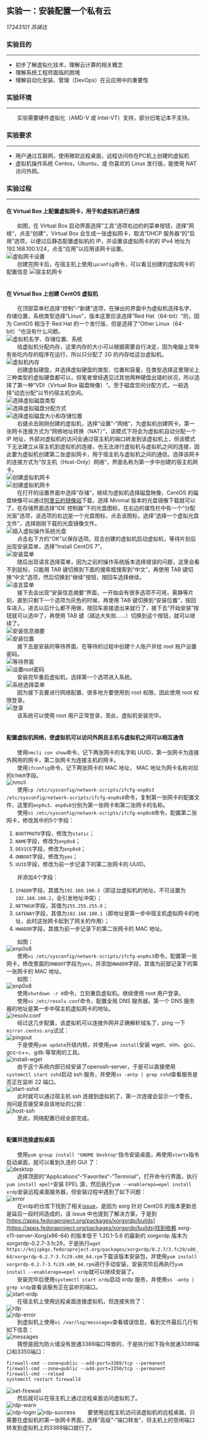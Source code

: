 ## 实验一：安装配置一个私有云
*17343101 苏祺达*
<br />

### 实验目的
---
* 初步了解虚拟化技术，理解云计算的相关概念
* 理解系统工程师面临的困境
* 理解自动化安装、管理（DevOps）在云应用中的重要性

### 实验环境
---
&emsp;&emsp;实验需要硬件虚拟化（AMD-V 或 Intel-VT）支持，部分旧笔记本不支持。

### 实验要求
---
* 用户通过互联网，使用微软远程桌面，远程访问你在PC机上创建的虚拟机
* 虚拟机操作系统 Centos，Ubuntu，或 你喜欢的 Linux 发行版，能使用 NAT 访问外网。

### 实验过程
---
#### 在 Virtual Box 上配置虚拟网卡，用于和虚拟机进行通信  
&emsp;&emsp;如图，在 Virtual Box 启动界面选择”工具“选项右边的的菜单按钮，选择”网络“，点击“创建“，Virtual Box 会生成一张虚拟网卡，取消“DHCP 服务器“的“启用”选项，以便过后静态配置虚拟机的 IP，并设置该虚拟网卡的的 IPv4 地址为 192.168.100.1/24，点击“应用”以应用该网卡设置。  
![虚拟网卡设置](./assets/imgs/1.png)  
&emsp;&emsp;创建完网卡后，在宿主机上使用`ipconfig`命令，可以看见创建的虚拟网卡的配置信息
![宿主机网卡](./assets/imgs/2.png)  
<br />

#### 在 Virtual Box 上创建 CentOS 虚拟机  
&emsp;&emsp;在顶部菜单栏选择“控制”-“新建”选项，在弹出的界面中为虚拟机选择名字、存储位置，系统类型选择“Linux”，版本这里应该选择“Red Hat（64-bit）“的，因为 CentOS 相当于 Red Hat 的一个发行版，但是选择了“Other Linux（64-bit）“也没有什么问题。  
![虚拟机名字、存储位置、系统](./assets/imgs/3.png)  
&emsp;&emsp;给虚拟机分配内存，这里内存的大小可以根据需要自行决定，因为电脑上常年有些吃内存的程序在运行，所以只分配了 2G 的内存给这台虚拟机。  
![虚拟机内存](./assets/imgs/4.png)  
&emsp;&emsp;创建虚拟硬盘，并选择虚拟硬盘的类型、位置和容量，在类型选择这里理论上三种类型的虚拟硬盘都可以，但笔者曾经遇见过其他两种硬盘出错的状况，所以选择了第一种“VDI（Virtual Box 磁盘映像）“。至于磁盘空间分配方式，一般选择“动态分配”以节约宿主机空间。  
![选择虚拟磁盘类型](./assets/imgs/5.png)  
![选择虚拟磁盘分配方式](./assets/imgs/6.png)  
![选择虚拟磁盘大小和存储位置](./assets/imgs/7.png)  
&emsp;&emsp;右键点击刚刚创建的虚拟机，选择“设置”-“网络”，为虚拟机创建网卡。第一张网卡连接方式为“网络地址转换（NAT）”，该模式下将会为虚拟机自动分配一个 IP 地址，外部对虚拟机的访问会通过宿主机的端口转发到该虚拟机上，但该模式下无法建立从宿主机到虚拟机的连接，也无法进行虚拟机与虚拟机之间的连接，因此要为虚拟机创建第二张虚拟网卡，用于宿主机与虚拟机之间的通信。选择该网卡的连接方式为”仅主机（Host-Only）网络“，界面名称为第一步中创建的宿主机网卡。  
![创建虚拟机网卡](./assets/imgs/8.png)  
![创建虚拟机网卡](./assets/imgs/9.png)  
&emsp;&emsp;在打开的设置界面中选择“存储”，继续为虚拟机选择磁盘映像，CentOS 的磁盘映像可以通过[阿里云的镜像站](http://mirrors.aliyun.com/centos/7.6.1810/isos/x86_64/)下载，选择 Minimal 版本的光盘镜像下载就可以了。在存储界面选择“IDE 控制器”下的光盘图标，在右边的属性栏中有一个“分配光驱”选项，该选项的右边是一个光盘图标，点击该图标，选择“选择一个虚拟光盘文件”，选择刚刚下载的光盘镜像文件。  
![插入虚拟操作系统光盘](./assets/imgs/10.png)  
&emsp;&emsp;点击右下方的“OK”以保存选项。双击创建的虚拟机启动虚拟机，等待片刻后出现安装菜单，选择“Install CentOS 7”。  
![安装菜单](./assets/imgs/11.png)  
&emsp;&emsp;随后出现语言选择菜单，因为之前的操作系统版本选择错误的问题，这里会看不到鼠标，只能用 TAB 键切换到下面的搜索框搜索到“中文”，再使用 TAB 键切换“中文”选项，然后切换到“继续”按钮，按回车选择继续。  
![语言菜单](./assets/imgs/12.png)  
&emsp;&emsp;接下去会出现“安装信息摘要“界面，一开始会有很多选项不可用，需静等片刻，直到只剩下一个选项为灰色的时候，再使用 TAB 键切换到“安装位置”，按回车进入，进去以后什么都不用做，按回车直接退出来就行了，接下去“开始安装”按钮就可以选中了，再使用 TAB 键（祺达大失败……）切换到这个按钮，就可以继续了。  
![安装信息摘要](./assets/imgs/13.png)  
![安装位置](./assets/imgs/14.png)  
&emsp;&emsp;接下去是安装的等待界面，在等待的过程中创建个人账户并给 root 账户设置密码。  
![等待界面](./assets/imgs/17.png)  
![设置root密码](./assets/imgs/15.png)  
&emsp;&emsp;安装完毕重启虚拟机，选择第一个选项进入系统。  
![系统选择菜单](./assets/imgs/18.png)  
&emsp;&emsp;因为接下去要进行网络配置，很多地方要使用到 root 权限，因此使用 root 权限登录。  
![登录](./assets/imgs/19.png)  
&emsp;&emsp;该系统可以使用 root 用户正常登录，至此，虚拟机安装完毕。  
<br />

#### 配置虚拟机网络，使虚拟机可以访问外网且主机与虚拟机之间可以相互通信  
&emsp;&emsp;使用`nmcli con show`命令，记下两张网卡的名字和 UUID，第一张网卡为连接外网用的网卡，第二张网卡为连接主机的网卡。  
&emsp;&emsp;使用`ifconfig`命令，记下两张网卡的 MAC 地址， MAC 地址为网卡名称对应的`ETHER`字段。  
![nmcli](./assets/imgs/27.png)  
&emsp;&emsp;使用`cp /etc/sysconfig/network-scripts/ifcfg-enp0s3 /etc/sysconfig/network-scripts/ifcfg-enp0s8`命令，复制第一张网卡的配置文件，这里的`enp0s3`、`enp0s8`分别为第一张网卡和第二张网卡的名称。  
&emsp;&emsp;使用`vi /etc/sysconfig/network-scripts/ifcfg-enp0s8`命令，配置第二张网卡，修改其中的5个字段：
1. `BOOTPROTO`字段，修改为`static`；
1. `NAME`字段，修改为`enp0s8`；
1. `DEVICE`字段，修改为`enp0s8`；
1. `ONBOOT`字段，修改为`yes`；
1. `UUID`字段，修改为前一步记录下的第二张网卡的 UUID。  

&emsp;&emsp;并添加4个字段：  
1. `IPADDR`字段，其值为`192.168.100.3`（即这台虚拟机的地址，不可设置为`192.168.100.2`，会引发地址冲突）；
1. `NETMASK`字段，其值为`255.255.255.0`；
1. `GATEWAY`字段，其值为`192.168.100.1`（即地址是第一步中宿主机虚拟网卡的地址，此时这张网卡起到了网关的作用）；
1. `HWADDR`字段，其值为前一步记录下的第二张网卡的 MAC 地址。

&emsp;&emsp;如图：  
![enp0s8](./assets/imgs/28.png)  
&emsp;&emsp;使用`vi /etc/sysconfig/network-scripts/ifcfg-enp0s3`命令，配置第一张网卡，修改里面的`ONBOOT`字段为`yes`，并添加`HWADDR`字段，其值为前部记录下的第一张网卡的 MAC 地址。  
&emsp;&emsp;如图：  
![enp0s8](./assets/imgs/29.png)  
&emsp;&emsp;使用`shutdown -r 0`命令，立刻重启虚拟机。继续使用 root 用户登录。  
&emsp;&emsp;使用`vi /etc/resolv.conf`命令，配置全局 DNS 服务器。第一个 DNS 服务器的地址是第一步中宿主机虚拟网卡的地址。  
![resolv.conf](./assets/imgs/20.png)  
&emsp;&emsp;经过这几步配置，该虚拟机可以连接外网并正确解析域名了，ping 一下`mirror.centos.org`试试：  
![pingout](./assets/imgs/21.png)  
&emsp;&emsp;于是使用`yum update`升级内核，并使用`yum install`安装 wget、vim、gcc、gcc-c++、gdb 等常用的工具。  
![install-wget](./assets/imgs/23.png)  
&emsp;&emsp;由于这个系统内部已经安装了openssh-server，于是可以直接使用`systemctl start sshd`启动 ssh 服务，并使用`ss -antp | grep sshd`查看服务是否正在监听 22 端口。  
![start-sshd](./assets/imgs/30.png)  
&emsp;&emsp;此时就可以通过宿主机 ssh 连接到虚拟机了，第一次连接会显示一个警告，询问是否接受来自该地址的公钥：  
![host-ssh](./assets/imgs/32.png)  
&emsp;&emsp;至此，网络配置已经全部完成。  
<br />

#### 配置并连接虚拟桌面  
&emsp;&emsp;使用`yum group install "GNOME Desktop"`指令安装桌面，再使用`startx`指令启动桌面，就可以看到久违的 GUI 了：  
![desktop](./assets/imgs/34.png)  
&emsp;&emsp;选择顶部的“Applications“-“Favorites“-”Terminal“，打开命令行界面，执行`yum install epel*`安装 EPEL 源，然后执行`yum --enablerepo=epel install xrdp`安装远程桌面服务器，但安装过程中遇到了如下问题：  
![error](./assets/imgs/39.png)  
&emsp;&emsp;在xrdp的仓库下找到了相关[issue](https://github.com/neutrinolabs/xrdp/issues/1119)，是因为 xorg 针对 CentOS 的版本更新总是延后一段时间造成的，该 issue 中也提到了解决方案，于是到[https://apps.fedoraproject.org/packages/xorgxrdp/builds](https://apps.fedoraproject.org/packages/xorgxrdp/builds)找到依赖 xorg-x11-server-Xorg(x86-64) 的版本低于 1.20.1-5.6 的最新的 xorgxrdp 版本为 xorgxrdp-0.2.7-3.fc29，于是执行`wget https://kojipkgs.fedoraproject.org/packages/xorgxrdp/0.2.7/3.fc29/x86_64/xorgxrdp-0.2.7-3.fc29.x86_64.rpm`下载该版本安装包，并使用`yum install xorgxrdp-0.2.7-3.fc29.x86_64.rpm`进行手动安装，安装完毕后再执行`yum install --enablerepo=epel xrdp`就可以继续安装了。  
&emsp;&emsp;安装完毕后使用`systemctl start xrdp`启动 xrdp 服务，并使用`ss -antp | grep xrdp`查看该服务正在监听的端口。  
![start-xrdp](./assets/imgs/41.png)  
&emsp;&emsp;在宿主机上使用远程桌面连接虚拟机，但连接失败了：  
![rdp](./assets/imgs/42.png)  
![rdp-error](./assets/imgs/43.png)  
&emsp;&emsp;到虚拟机上使用`vi /var/log/messsages`查看错误信息，看到文件最后几行有如下信息：  
![messages](./assets/imgs/44.png)  
&emsp;&emsp;猜想是因为防火墙没有放通3389端口导致的，于是执行如下指令放通3389端口和3350端口：  
```shell
firewall-cmd --zone=public --add-port=3389/tcp --permanent
firewall-cmd --zone=public --add-port=3350/tcp --permanent
firewall-cmd --reload
systemctl restart firewalld
```
![set-firewall](./assets/imgs/45.png)  
&emsp;&emsp;然后就可以在宿主机上通过远程桌面访问虚拟机了。  
![rdp-warn](./assets/imgs/46.png)  
![rdp-login](./assets/imgs/47.png)
![rdp-success](./assets/imgs/48.png)
&emsp;&emsp;要使用远程主机访问该虚拟机的远程桌面，只需要在虚拟机的第一张网卡界面，选择“高级”-“端口转发”，将主机上的空闲端口转发到虚拟机上的3389端口就行了。  